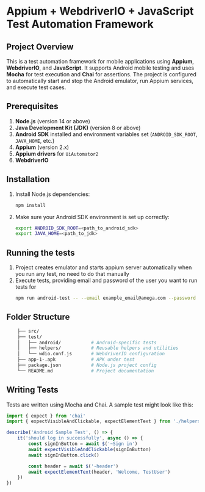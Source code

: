 # Appium + WebdriverIO + JavaScript Test Automation Framework

## Project Overview

This is a test automation framework for mobile applications using **Appium**, **WebdriverIO**, and **JavaScript**. It supports Android mobile testing and uses **Mocha** for test execution and **Chai** for assertions. The project is configured to automatically start and stop the Android emulator, run Appium services, and execute test cases.

## Prerequisites

1. **Node.js** (version 14 or above)
2. **Java Development Kit (JDK)** (version 8 or above)
3. **Android SDK** installed and environment variables set (`ANDROID_SDK_ROOT`, `JAVA_HOME`, etc.)
4. **Appium** (version 2.x)
5. **Appium drivers** for `UiAutomator2`
6. **WebdriverIO**

## Installation

1. Install Node.js dependencies:
    ```bash
   npm install
   ```
2. Make sure your Android SDK environment is set up correctly:
    ```bash
   export ANDROID_SDK_ROOT=<path_to_android_sdk>
   export JAVA_HOME=<path_to_jdk>
   ```

## Running the tests

1. Project creates emulator and starts appium server automatically when you run any test, no need to do that manually
2. Execute tests, providing email and password of the user you want to run tests for
    ```bash
   npm run android-test -- --email example_email@amega.com --password example_password
   ```
   
## Folder Structure
```bash
    ├── src/
    ├── test/
    │   ├── android/           # Android-specific tests
    │   ├── helpers/           # Reusable helpers and utilities
    │   └── wdio.conf.js       # WebdriverIO configuration
    ├── app-1-.apk             # APK under test
    ├── package.json           # Node.js project config
    └── README.md              # Project documentation
```
## Writing Tests

Tests are written using Mocha and Chai. A sample test might look like this:
```js
import { expect } from 'chai'
import { expectVisibleAndClickable, expectElementText } from './helpers/assertion-helper.js'

describe('Android Sample Test', () => {
    it('should log in successfully', async () => {
        const signInButton = await $('~Sign in')
        await expectVisibleAndClickable(signInButton)
        await signInButton.click()

        const header = await $('~header')
        await expectElementText(header, 'Welcome, TestUser')
    })
})
```




